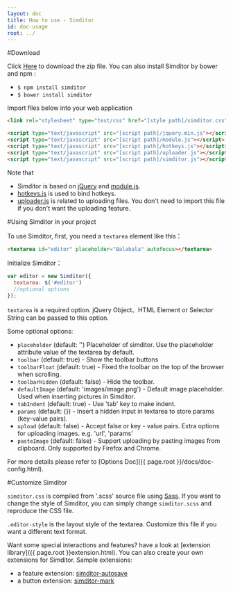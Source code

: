 ```yaml
---
layout: doc
title: How to use - Simditor
id: doc-usage
root: ../
---
```


#Download

Click [Here](https://github.com/mycolorway/simditor/releases) to download the zip file. You can also install Simditor by bower and npm :

* `$ npm install simditor`
* `$ bower install simditor`


Import files below into your web application

```html
<link rel="stylesheet" type="text/css" href="[style path]/simditor.css" />

<script type="text/javascript" src="[script path]/jquery.min.js"></script>
<script type="text/javascript" src="[script path]/module.js"></script>
<script type="text/javascript" src="[script path]/hotkeys.js"></script>
<script type="text/javascript" src="[script path]/uploader.js"></script>
<script type="text/javascript" src="[script path]/simditor.js"></script>
```
Note that

* Simditor is based on [jQuery](http://jquery.com) and [module.js](https://github.com/mycolorway/simple-module).
* [hotkeys.js](https://github.com/mycolorway/simple-hotkeys) is used to bind hotkeys.
* [uploader.js](https://github.com/mycolorway/simple-uploader) is related to uploading files. You don't need to import this file if you don't want the uploading feature.

#Using Simditor in your project

To use Simditor, first, you need a `textarea` element like this：

```html
<textarea id="editor" placeholder="Balabala" autofocus></textarea>
```

Initialize Simditor：

```js
var editor = new Simditor({
  textarea: $('#editor')
  //optional options
});
```

`textarea` is a required option. jQuery Object、HTML Element or Selector String can be passed to this option.

Some optional options:

* `placeholder` (default: '') Placeholder of simditor. Use the placeholder attribute value of the textarea by default.
* `toolbar` (default: true) -  Show the toolbar buttons
* `toolbarFloat` (default: true) - Fixed the toolbar on the top of the browser when scrolling.
* `toolbarHidden` (default: false) - Hide the toolbar.
* `defaultImage` (default: 'images/image.png') - Default image placeholder. Used when inserting pictures in Simditor.
* `tabIndent` (default: true) - Use 'tab' key to make indent.
* `params` (default: {}) - Insert a hidden input in textarea to store params (key-value pairs).
* `upload` (default: false) - Accept false or key - value pairs. Extra options for uploading images. e.g. 'url', 'params'
* `pasteImage` (default: false) - Support uploading by pasting images from clipboard. Only supported by Firefox and Chrome.

For more details please refer to [Options Doc]({{ page.root }}/docs/doc-config.html).

#Customize Simditor


`simditor.css` is compiled from '.scss' source file using [Sass](http://sass-lang.com/). If you want to change
the style of Simditor, you can simply change `simditor.scss` and reproduce the CSS file.

`.editor-style` is the layout style of the textarea. Customize this file if you want a different text format.

Want some special interactions and features? have a look at [extension library]({{ page.root }}extension.html). You can also create your own extensions for Simditor.
Sample extensions:

* a feature extension: [simditor-autosave](https://github.com/mycolorway/simditor-autosave)
* a button extension: [simditor-mark](https://github.com/mycolorway/simditor-mark)